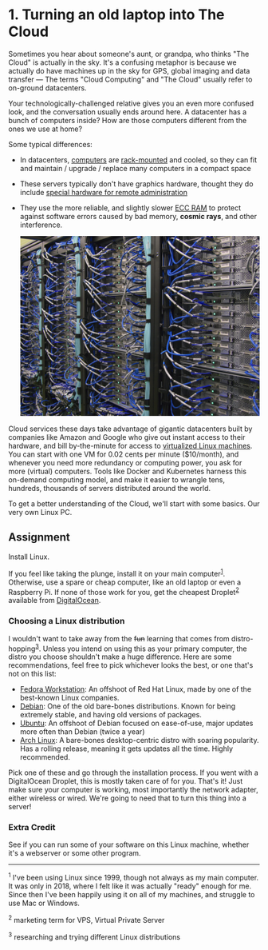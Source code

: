 # 1. Turning an old laptop into The Cloud

Sometimes you hear about someone's aunt, or grandpa, who thinks "The Cloud" is actually in the sky. It's a confusing metaphor is because we actually do have machines up in the sky for GPS, global imaging and data transfer — The terms "Cloud Computing" and "The Cloud" usually refer to on-ground datacenters.

Your technologically-challenged relative gives you an even more confused look, and the conversation usually ends around here. A datacenter has a bunch of computers inside? How are those computers different from the ones we use at home?

Some typical differences:

- In datacenters, [computers](https://en.wikipedia.org/wiki/Industrial_PC) are [rack-mounted](https://en.wikipedia.org/wiki/19-inch_rack) and cooled, so they can fit and maintain / upgrade / replace many computers in a compact space
- These servers typically don't have graphics hardware, thought they do include [special hardware for remote administration](https://en.wikipedia.org/wiki/Intelligent_Platform_Management_Interface)
- They use the more reliable, and slightly slower [ECC RAM](https://en.wikipedia.org/wiki/ECC_memory) to protect against software errors caused by bad memory, **cosmic rays**, and other interference.
    
    ![servers](./pxfuel.com.jpg)
    

Cloud services these days take advantage of gigantic datacenters built by companies like Amazon and Google who give out instant access to their hardware, and bill by-the-minute for access to [virtualized Linux machines](https://en.wikipedia.org/wiki/Hardware-assisted_virtualization). You can start with one VM for 0.02 cents per minute ($10/month), and whenever you need more redundancy or computing power, you ask for more (virtual) computers. Tools like Docker and Kubernetes harness this on-demand computing model, and make it easier to wrangle tens, hundreds, thousands of servers distributed around the world.

To get a better understanding of the Cloud, we'll start with some basics. Our very own Linux PC.

## Assignment

Install Linux.

If you feel like taking the plunge, install it on your main computer<sup>[1](#main)</sup>. Otherwise, use a spare or cheap computer, like an old laptop or even a Raspberry Pi. If none of those work for you, get the cheapest Droplet<sup>[2](#droplet)</sup> available from [DigitalOcean](https://www.digitalocean.com/).

### Choosing a Linux distribution

I wouldn't want to take away from the ~~fun~~ learning that comes from distro-hopping<sup>[3](#distro-hopping)</sup>. Unless you intend on using this as your primary computer, the distro you choose shouldn't make a huge difference. Here are some recommendations, feel free to pick whichever looks the best, or one that's not on this list:

- [Fedora Workstation](https://getfedora.org/en/workstation/): An offshoot of Red Hat Linux, made by one of the best-known Linux companies.
- [Debian](https://www.debian.org/): One of the old bare-bones distributions. Known for being extremely stable, and having old versions of packages.
- [Ubuntu](https://ubuntu.com/): An offshoot of Debian focused on ease-of-use, major updates more often than Debian (twice a year)
- [Arch Linux](https://archlinux.org/): A bare-bones desktop-centric distro with soaring popularity. Has a rolling release, meaning it gets updates all the time. Highly recommended.

Pick one of these and go through the installation process. If you went with a DigitalOcean Droplet, this is mostly taken care of for you. That's it! Just make sure your computer is working, most importantly the network adapter, either wireless or wired. We're going to need that to turn this thing into a server!

### Extra Credit

See if you can run some of your software on this Linux machine, whether it's a webserver or some other program.

---

<sup><a name="main">1</a></sup> I've been using Linux since 1999, though not always as my main computer. It was only in 2018, where I felt like it was actually "ready" enough for me. Since then I've been happily using it on all of my machines, and struggle to use Mac or Windows.

<sup><a name="droplet">2</a></sup> marketing term for VPS, Virtual Private Server

<sup><a name="distro-hopping">3</a></sup> researching and trying different Linux distributions

